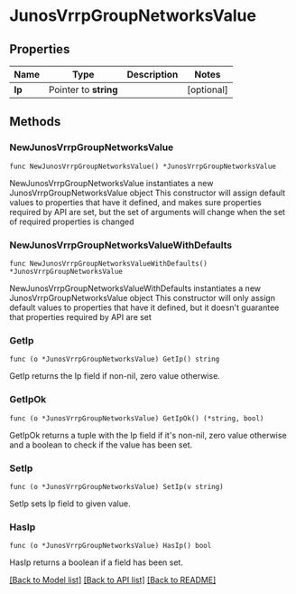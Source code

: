 # JunosVrrpGroupNetworksValue

## Properties

Name | Type | Description | Notes
------------ | ------------- | ------------- | -------------
**Ip** | Pointer to **string** |  | [optional] 

## Methods

### NewJunosVrrpGroupNetworksValue

`func NewJunosVrrpGroupNetworksValue() *JunosVrrpGroupNetworksValue`

NewJunosVrrpGroupNetworksValue instantiates a new JunosVrrpGroupNetworksValue object
This constructor will assign default values to properties that have it defined,
and makes sure properties required by API are set, but the set of arguments
will change when the set of required properties is changed

### NewJunosVrrpGroupNetworksValueWithDefaults

`func NewJunosVrrpGroupNetworksValueWithDefaults() *JunosVrrpGroupNetworksValue`

NewJunosVrrpGroupNetworksValueWithDefaults instantiates a new JunosVrrpGroupNetworksValue object
This constructor will only assign default values to properties that have it defined,
but it doesn't guarantee that properties required by API are set

### GetIp

`func (o *JunosVrrpGroupNetworksValue) GetIp() string`

GetIp returns the Ip field if non-nil, zero value otherwise.

### GetIpOk

`func (o *JunosVrrpGroupNetworksValue) GetIpOk() (*string, bool)`

GetIpOk returns a tuple with the Ip field if it's non-nil, zero value otherwise
and a boolean to check if the value has been set.

### SetIp

`func (o *JunosVrrpGroupNetworksValue) SetIp(v string)`

SetIp sets Ip field to given value.

### HasIp

`func (o *JunosVrrpGroupNetworksValue) HasIp() bool`

HasIp returns a boolean if a field has been set.


[[Back to Model list]](../README.md#documentation-for-models) [[Back to API list]](../README.md#documentation-for-api-endpoints) [[Back to README]](../README.md)


